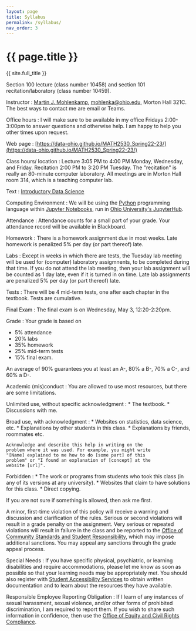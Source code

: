 ```yaml
---
layout: page
title: Syllabus
permalink: /syllabus/
nav_order: 3
---
```


# {{ page.title }}

{{ site.full_title }}

Section 100 lecture (class number 10458) and section 101 recitation/laboratory (class number 10459).

Instructor 
: [Martin J. Mohlenkamp](http://www.ohiouniversityfaculty.com/mohlenka/),
  [mohlenka@ohio.edu](mailto:mohlenka@ohio.edu),
  Morton Hall 321C. The best ways to contact me are email or Teams.
      

Office hours
: I will make sure to be available in my office Fridays 2:00-3:00pm to answer questions and otherwise help. I am happy to help you other times upon request.
  
Web page
: [https://data-ohio.github.io/MATH2530_Spring22-23/](https://data-ohio.github.io/MATH2530_Spring22-23/)      

Class hours/ location
: Lecture 3:05 PM to 4:00 PM Monday, Wednesday, and Friday.
  Recitation 2:00 PM to 3:20 PM Tuesday.
  The "recitation" is really an 80-minute computer laboratory.
  All meetings are in Morton Hall room 314, which is a teaching computer lab.
      
Text
: [Introductory Data Science](https://data-ohio.github.io/introductory-data-science/intro.html)

Computing Environment
: We will be using the [Python](https://www.python.org/) programming language within [Jupyter Notebooks](https://jupyter.org/), run in [Ohio University's JupyterHub](https://jupyterhub.academic.kube.ohio.edu).

Attendance
: Attendance counts for a small part of your grade. Your attendance record will be available in Blackboard.

Homework
: There is a homework assignment due in most weeks. Late homework is penalized 5% per day (or part thereof) late.

Labs
: Except in weeks in which there are tests, the Tuesday lab meeting will be used for (computer) laboratory assigmnents, to be completed during that time. 
If you do not attend the lab meeting, then your lab assignment will be counted as 1 day late, even if it is turned in on time.
Late lab assignments are penalized 5% per day (or part thereof) late.

Tests
: There will be 4 mid-term tests, one after each chapter in the textbook. Tests are cumulative. 

Final Exam
: The final exam is on Wednesday, May 3, 12:20-2:20pm.
      
Grade
: Your grade is based on 
  * 5% attendance
  * 20% labs
  * 35% homework
  * 25% mid-term tests
  * 15% final exam.
  
  An average of 90% guarantees you at least an A-, 80% a B-, 70% a C-, and 60% a D-.
            
Academic (mis)conduct 
: You are allowed to use most resources, but there are some limitations.
  
  Unlimited use, without specific acknowledgment
  : * The textbook.
    * Discussions with me.
	  
  Broad use, with acknowledgment
  : * Websites on statistics, data science, etc.
	* Explanations by other students in this class.
	* Explanations by friends, roommates etc.
	    
	Acknowledge and describe this help in writing on the
	problem where it was used. For example, you might write
	"[Name] explained to me how to do [some part] of this
	problem" or "I found an explanation of [concept] at the
	website [url]".
	  
  Forbidden
  : * The work or programs from students who took this class (in any of its versions at any university).
    * Websites that claim to have solutions for this class.
    * Direct copying.

  If you are not sure if something is allowed, then ask me first.
	  
  A minor, first-time violation of this policy will receive a warning
  and discussion and clarification of the rules.  Serious or second
  violations will result in a grade penalty on the assignment. Very
  serious or repeated violations will result in failure in the class
  and be reported to the [Office of Community Standards and Student
  Responsibility](https://www.ohio.edu/student-affairs/community-standards),
  which may impose additional sanctions. You may appeal any sanctions
  through the grade appeal process.
      

Special Needs
: If you have specific physical, psychiatric, or learning disabilities
  and require accommodations, please let me know as soon as possible
  so that your learning needs may be appropriately met.  You should
  also register with [Student Accessibility
  Services](https://www.ohio.edu/university-college/student-accessibility-services)
  to obtain written documentation and to learn about the resources
  they have available.
      

Responsible Employee Reporting Obligation
: If I learn of any instances of sexual harassment, sexual violence,
  and/or other forms of prohibited discrimination, I am required to
  report them. If you wish to share such information in confidence,
  then use the [Office of Equity and Civil Rights
  Compliance](https://www.ohio.edu/equity-civil-rights).
